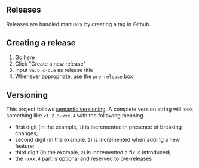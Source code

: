 Releases
---

Releases are handled manually by creating a tag in Github.

## Creating a release

1. Go [here](https://github.com/shikaan/latebit/releases)
2. Click "Create a new release"
3. Input `va.b.c-d.e` as release title
4. Whenever appropriate, use the `pre-release` box

## Versioning

This project follows [semantic versioning](http://semver.org/). A complete
version string will look something like `v1.2.3-xxx.4` with the following
meaning

- first digit (in the example, `1`) is incremented in presence of breaking changes;
- second digit (in the example, `2`) is incremented when adding a new feature;
- third digit (in the example, `2`) is incremented a fix is introduced;
- the `-xxx.4` part is optional and reserved to pre-releases
